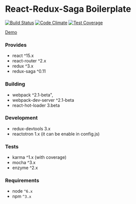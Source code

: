React-Redux-Saga Boilerplate
===
[![Build Status](https://travis-ci.org/gilbarbara/react-redux-saga-boilerplate.svg?branch=master)](https://travis-ci.org/gilbarbara/react-redux-saga-boilerplate) 
[![Code Climate](https://codeclimate.com/github/gilbarbara/react-redux-saga-boilerplate/badges/gpa.svg)](https://codeclimate.com/github/gilbarbara/react-redux-saga-boilerplate) [![Test Coverage](https://codeclimate.com/github/gilbarbara/react-redux-saga-boilerplate/badges/coverage.svg)](https://codeclimate.com/github/gilbarbara/react-redux-saga-boilerplate/coverage)

[Demo](http://gilbarbara.github.io/react-redux-saga-boilerplate)

### Provides
- react ^15.x
- react-router ^2.x
- redux ^3.x
- redux-saga ^0.11

### Building
- webpack ^2.1-beta",
- webpack-dev-server ^2.1-beta
- react-hot-loader 3.beta

### Development
- redux-devtools 3.x
- reactotron 1.x (it can be enable in config.js)

### Tests
- karma ^1.x (with coverage)
- mocha ^3.x
- enzyme ^2.x

### Requirements
- node `^6.x`
- npm `^3.x`
